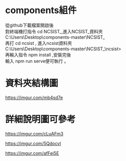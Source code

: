 # components組件

從github下載檔案開啟後<br>
對終端機打指令 cd  NCSIST_,進入NCSIST_資料夾 <br>
C:\Users\Desktop\components-master\NCSIST_<br>
再打 cd ncsist  , 進入ncsist資料夾<br>
C:\Users\Desktop\components-master\NCSIST_\ncsist><br>
再輸入指令 npm install ,安裝完後<br>
輸入 npm run serve便可執行  。

# 資料夾結構圖
https://imgur.com/mb4sd7e

# 詳細說明圖可參考
https://imgur.com/cLuAFm3

https://imgur.com/5QdocvI

https://imgur.com/afFei5E
